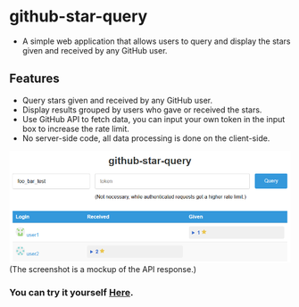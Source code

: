 # github-star-query
- A simple web application that allows users to query and display the stars given and received by any GitHub user.

## Features
- Query stars given and received by any GitHub user.
- Display results grouped by users who gave or received the stars.
- Use GitHub API to fetch data, you can input your own token in the input box to increase the rate limit.
- No server-side code, all data processing is done on the client-side.

![screenshot](mock.png)
(The screenshot is a mockup of the API response.)  

### You can try it yourself [Here](https://bartholomew62.github.io/github-star-query/).